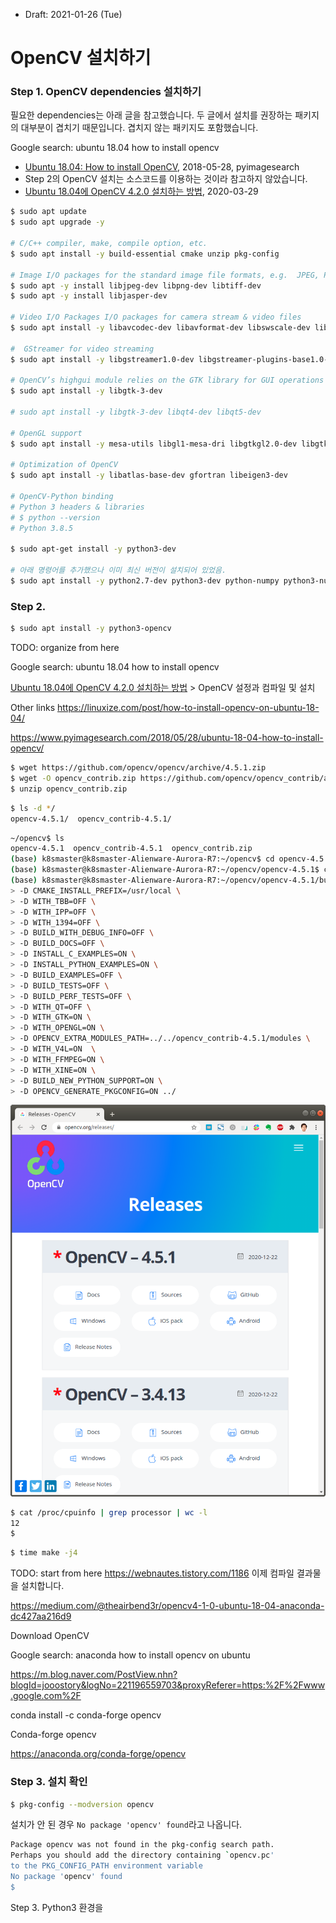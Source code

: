 * Draft: 2021-01-26 (Tue)

# OpenCV 설치하기



### Step 1. OpenCV dependencies 설치하기

필요한 dependencies는 아래 글을 참고했습니다. 두 글에서 설치를 권장하는 패키지의 대부분이 겹치기 때문입니다. 겹치지 않는 패키지도 포함했습니다.

Google search: ubuntu 18.04 how to install opencv

*  [Ubuntu 18.04: How to install OpenCV](https://www.pyimagesearch.com/2018/05/28/ubuntu-18-04-how-to-install-opencv/), 2018-05-28, pyimagesearch
  * Step 2의 OpenCV 설치는 소스코드를 이용하는 것이라 참고하지 않았습니다.
* [Ubuntu 18.04에 OpenCV 4.2.0 설치하는 방법](https://webnautes.tistory.com/1186), 2020-03-29

```bash
$ sudo apt update
$ sudo apt upgrade -y

# C/C++ compiler, make, compile option, etc.
$ sudo apt install -y build-essential cmake unzip pkg-config 

# Image I/O packages for the standard image file formats, e.g.  JPEG, PNG, TIFF, etc
$ sudo apt -y install libjpeg-dev libpng-dev libtiff-dev
$ sudo apt -y install libjasper-dev

# Video I/O Packages I/O packages for camera stream & video files
$ sudo apt install -y libavcodec-dev libavformat-dev libswscale-dev libv4l-dev v4l-utils libxvidcore-dev libx264-dev

#  GStreamer for video streaming
$ sudo apt install -y libgstreamer1.0-dev libgstreamer-plugins-base1.0-dev 

# OpenCV’s highgui module relies on the GTK library for GUI operations
$ sudo apt install -y libgtk-3-dev

# sudo apt install -y libgtk-3-dev libqt4-dev libqt5-dev

# OpenGL support
$ sudo apt install -y mesa-utils libgl1-mesa-dri libgtkgl2.0-dev libgtkglext1-dev

# Optimization of OpenCV 
$ sudo apt install -y libatlas-base-dev gfortran libeigen3-dev

# OpenCV-Python binding
# Python 3 headers & libraries
# $ python --version
# Python 3.8.5

$ sudo apt-get install -y python3-dev

# 아래 명령어를 추가했으나 이미 최신 버전이 설치되어 있었음.
$ sudo apt install -y python2.7-dev python3-dev python-numpy python3-numpy

```



### Step 2. 

```bash
$ sudo apt install -y python3-opencv
```

TODO: organize from here

Google search: ubuntu 18.04 how to install opencv

[Ubuntu 18.04에 OpenCV 4.2.0 설치하는 방법](https://webnautes.tistory.com/1186) > OpenCV 설정과 컴파일 및 설치

Other links https://linuxize.com/post/how-to-install-opencv-on-ubuntu-18-04/

https://www.pyimagesearch.com/2018/05/28/ubuntu-18-04-how-to-install-opencv/

```bash
$ wget https://github.com/opencv/opencv/archive/4.5.1.zip
$ wget -O opencv_contrib.zip https://github.com/opencv/opencv_contrib/archive/4.5.1.zip
$ unzip opencv_contrib.zip 

```
```bash
$ ls -d */
opencv-4.5.1/  opencv_contrib-4.5.1/
```

```bash
~/opencv$ ls
opencv-4.5.1  opencv_contrib-4.5.1  opencv_contrib.zip
(base) k8smaster@k8smaster-Alienware-Aurora-R7:~/opencv$ cd opencv-4.5.1/
(base) k8smaster@k8smaster-Alienware-Aurora-R7:~/opencv/opencv-4.5.1$ cd build/
(base) k8smaster@k8smaster-Alienware-Aurora-R7:~/opencv/opencv-4.5.1/build$ cmake -D CMAKE_BUILD_TYPE=RELEASE \
> -D CMAKE_INSTALL_PREFIX=/usr/local \
> -D WITH_TBB=OFF \
> -D WITH_IPP=OFF \
> -D WITH_1394=OFF \
> -D BUILD_WITH_DEBUG_INFO=OFF \
> -D BUILD_DOCS=OFF \
> -D INSTALL_C_EXAMPLES=ON \
> -D INSTALL_PYTHON_EXAMPLES=ON \
> -D BUILD_EXAMPLES=OFF \
> -D BUILD_TESTS=OFF \
> -D BUILD_PERF_TESTS=OFF \
> -D WITH_QT=OFF \
> -D WITH_GTK=ON \
> -D WITH_OPENGL=ON \
> -D OPENCV_EXTRA_MODULES_PATH=../../opencv_contrib-4.5.1/modules \
> -D WITH_V4L=ON  \
> -D WITH_FFMPEG=ON \
> -D WITH_XINE=ON \
> -D BUILD_NEW_PYTHON_SUPPORT=ON \
> -D OPENCV_GENERATE_PKGCONFIG=ON ../
```



<img src='images/opencv-homepage-releases-2021-01-25.png'>

```bash
$ cat /proc/cpuinfo | grep processor | wc -l
12
$
```

```bash
$ time make -j4
```


TODO: start from here
https://webnautes.tistory.com/1186
이제 컴파일 결과물을 설치합니다.


https://medium.com/@theairbend3r/opencv4-1-0-ubuntu-18-04-anaconda-dc427aa216d9

Download OpenCV

Google search: anaconda how to install opencv on ubuntu

https://m.blog.naver.com/PostView.nhn?blogId=jooostory&logNo=221196559703&proxyReferer=https:%2F%2Fwww.google.com%2F

conda install -c conda-forge opencv

Conda-forge opencv

https://anaconda.org/conda-forge/opencv



### Step 3. 설치 확인

```bash
$ pkg-config --modversion opencv
```

설치가 안 된 경우 `No package 'opencv' found`라고 나옵니다.

```bash
Package opencv was not found in the pkg-config search path.
Perhaps you should add the directory containing `opencv.pc'
to the PKG_CONFIG_PATH environment variable
No package 'opencv' found
$
```



Step 3. Python3 환경을 

